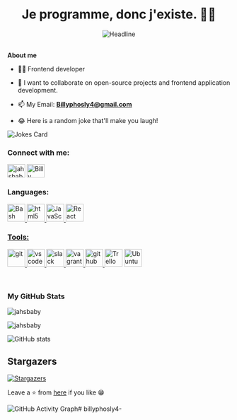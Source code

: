 
<h1 align="center"> Je programme, donc j'existe. 👨‍💻 </h1>
 <div align="center">
  <img src="https://readme-typing-svg.herokuapp.com?color=0000FF&size=32&center=true&vCenter=true&width=600&height=50&lines=%F0%9F%91%8B+Hi,+I'm+Bildad+Ochieng;Passionate+Problem+Solver;👩‍💻+++Front-End+Developer;Software+Engineer;Freelancer;Open-Source+Enthusiast" alt="Headline" />
 </div>

 <br>

**About me**

- 👩‍💻 Frontend developer

- 👯 I want to collaborate on open-source projects and frontend application development.


- 📫 My Email: **Billyphosly4@gmail.com**

- 😂 Here is a random joke that'll make you laugh!

![Jokes Card](https://readme-jokes.vercel.app/api?theme=algolia&borderColor=white)

<h3 align="left">Connect with me:</h3>
<p align="left">
<a href="https://www.facebook.com/profile.php?id=61573897072145" target="blank"><img align="center" src="https://raw.githubusercontent.com/rahuldkjain/github-profile-readme-generator/master/src/images/icons/Social/facebook.svg" alt="jahsbaby" height="30" width="40" /></a>
<a href="https://www.tiktok.com/@billyphosly800" target="blank"><img align="center" src="https://raw.githubusercontent.com/rahuldkjain/github-profile-readme-generator/master/src/images/icons/Social/tiktok.svg" alt="Billy phosly" height="30" width="40" /></a>
</p>

<h3 align="left">Languages:</h3>
<p align="left">
  <a href="https://www.cprogramming.com/" target="_blank" rel="noreferrer">
  <img loading="lazy" height="40" width="40" title="Bash" src="https://cdn.simpleicons.org/gnubash/4EAA25" alt="Bash Shell icon" />
  <img loading="lazy" height="40" width="40" title="Html" src="https://cdn.simpleicons.org/html5/E34F26" alt="html5 icon" />
  <img loading="lazy" height="40" width="40" title="JavaScript" src="https://cdn.simpleicons.org/javascript/F7DF1E" alt="JavaScript icon" />
  <img loading="lazy" height="40" width="40" title="React" src="https://cdn.simpleicons.org/react/FF0FF" alt="React icon" />
</p>

<h3 align="left">Tools:</h3>
<p align="left">
  <a href="https://git-scm.com/" target="_blank" rel="noreferrer"> <img src="https://www.vectorlogo.zone/logos/git-scm/git-scm-icon.svg" alt="git" width="40" title="git" height="40"/> </a>
  <a href="https://code.visualstudio.com/" target="_blank" rel="noreferrer"> <img src="https://www.vectorlogo.zone/logos/visualstudio_code/visualstudio_code-icon.svg" alt="vscode" width="40" height="40"/> </a>
  <a href="https://slack.com/" target="_blank" rel="noreferrer"> <img src="https://www.vectorlogo.zone/logos/slack/slack-icon.svg" alt="slack" width="40" title="slack" height="40"/> </a>
  <a href="https://www.vagrantup.com/" target="_blank" rel="noreferrer"> <img src="https://www.vectorlogo.zone/logos/vagrantup/vagrantup-icon.svg" alt="vagrant" width="40" title="vagrant" height="40"/> </a>
  <a href="https://github.com/" target="_blank" rel="noreferrer"> <img src="https://www.vectorlogo.zone/logos/github/github-icon.svg" alt="github" width="40" title="github" height="40"/> </a>
  <img loading="lazy" height="40" width="40" title="Trello" src="https://cdn.simpleicons.org/trello/0079BF" alt="Trello icon" />
  <img loading="lazy" height="40" width="40" title="Ubuntu" src="https://cdn.simpleicons.org/ubuntu/E95420" alt="Ubuntu icon" />
 
 
 
</p>

<br>

<h3 align=left>My GitHub Stats</h3>
 <p align="left">
  <img src="https://github-readme-streak-stats.herokuapp.com/?user=billyphosly4&theme=algolia" alt="jahsbaby" />
</p>

<p align="left">
   <img align="center" src="https://github-readme-stats-eight-theta.vercel.app/api/top-langs/?username=billyphosly4&layout=compact&langs_count=8&theme=algolia" alt="jahsbaby" />
</p>

![GitHub stats](https://github-readme-stats.vercel.app/api?username=billyphosly4&theme=algolia&show_icons=true&count_private=true&hide_title=true)

## Stargazers

[![Stargazers](http://bytecrank.com/nastyox/reporoster/php/stargazersSVG.ph&repo=billyphosly4&theme=Kenya)]()

Leave a ⭐ from [here](https://github.com/billyphosly4) if you like 😁

<img src="https://github-readme-activity-graph.vercel.app/graph?username=thesongmartins&theme=high-contrast&height=250&custom_title=My%20Contribution%20Graph" alt="GitHub Activity Graph"># billyphosly4-
